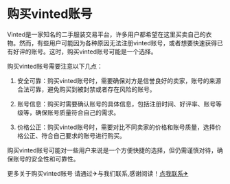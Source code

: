 # 购买vinted账号

Vinted是一家知名的二手服装交易平台，许多用户都希望在这里买卖自己的衣物。然而，有些用户可能因为各种原因无法注册vinted账号，或者想要快速获得已有好评的账号。这时，购买vinted账号可能是一个选择。

购买vinted账号需要注意以下几点：

1. 安全可靠：购买vinted账号时，需要确保对方是信誉良好的卖家，账号的来源合法可靠，避免购买到被封禁或者存在风险的账号。

2. 账号信息：购买时需要确认账号的具体信息，包括注册时间、好评率、账号等级等，确保账号质量符合自己的需求。

3. 价格公正：购买vinted账号时，需要对比不同卖家的价格和账号质量，选择价格公正、符合自己要求的账号进行购买。

购买vinted账号可能对一些用户来说是一个方便快捷的选择，但仍需谨慎对待，确保账号的安全性和可靠性。

更多关于购买vinted账号 请通过✈与我们联系,感谢阅读！[点我联系✈](https://pro.G208.com)